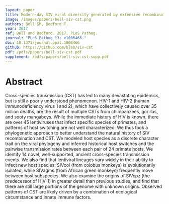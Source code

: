 ```yaml
---
layout: paper
title: Modern-day SIV viral diversity generated by extensive recombination and cross-species transmission
image: /images/papers/bell-siv-cst.png
authors: Bell SM, Bedford T.
year: 2017
ref: Bell and Bedford. 2017. PLoS Pathog.
journal: "PLoS Pathog 13: e1006466."
doi: 10.1371/journal.ppat.1006466
github: https://github.com/blab/siv-cst
pdf: /pdfs/papers/bell-siv-cst.pdf
supplement: /pdfs/papers/bell-siv-cst-supp.pdf
---
```


# Abstract

Cross-species transmission (CST) has led to many devastating epidemics, but is still a poorly understood phenomenon. HIV-1 and HIV-2 (human immunodeficiency virus 1 and 2), which have collectively caused over 35 million deaths, are the result of multiple CSTs from chimpanzees, gorillas, and sooty mangabeys. While the immediate history of HIV is known, there are over 45 lentiviruses that infect specific species of primates, and patterns of host switching are not well characterized. We thus took a phylogenetic approach to better understand the natural history of SIV recombination and CST. We modeled host species as a discrete character trait on the viral phylogeny and inferred historical host switches and the pairwise transmission rates between each pair of 24 primate hosts. We identify 14 novel, well-supported, ancient cross-species transmission events. We also find that lentiviral lineages vary widely in their ability to infect new host species: SIVcol (from colobus monkeys) is evolutionarily isolated, while SIVagms (from African green monkeys) frequently move between host subspecies. We also examine the origins of SIVcpz (the predecessor of HIV-1) in greater detail than previous studies, and find that there are still large portions of the genome with unknown origins. Observed patterns of CST are likely driven by a combination of ecological circumstance and innate immune factors.
